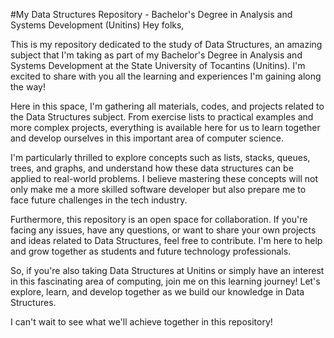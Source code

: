 
#My Data Structures Repository - Bachelor's Degree in Analysis and Systems Development (Unitins)
Hey folks,

This is my repository dedicated to the study of Data Structures, an amazing subject that I'm taking as part of my Bachelor's Degree in Analysis and Systems Development at the State University of Tocantins (Unitins). I'm excited to share with you all the learning and experiences I'm gaining along the way!

Here in this space, I'm gathering all materials, codes, and projects related to the Data Structures subject. From exercise lists to practical examples and more complex projects, everything is available here for us to learn together and develop ourselves in this important area of computer science.

I'm particularly thrilled to explore concepts such as lists, stacks, queues, trees, and graphs, and understand how these data structures can be applied to real-world problems. I believe mastering these concepts will not only make me a more skilled software developer but also prepare me to face future challenges in the tech industry.

Furthermore, this repository is an open space for collaboration. If you're facing any issues, have any questions, or want to share your own projects and ideas related to Data Structures, feel free to contribute. I'm here to help and grow together as students and future technology professionals.

So, if you're also taking Data Structures at Unitins or simply have an interest in this fascinating area of computing, join me on this learning journey! Let's explore, learn, and develop together as we build our knowledge in Data Structures.

I can't wait to see what we'll achieve together in this repository!
